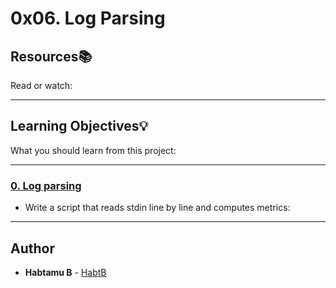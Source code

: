 # 0x06. Log Parsing

## Resources:books:
Read or watch:

---
## Learning Objectives:bulb:
What you should learn from this project:

---

### [0. Log parsing](./0-stats.py)
* Write a script that reads stdin line by line and computes metrics:

---

## Author
* **Habtamu B** - [HabtB](https://github.com/HabtB)
